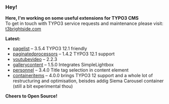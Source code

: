 ### Hey!

**Here, I'm working on some useful extensions for TYPO3 CMS**<br />To get in touch with TYPO3 service requests and maintenance please visit: [t3brightside.com](https://t3brightside.com)

**Latest:**<br />
- [pagelist](https://github.com/t3brightside/pagelist) – 3.5.4 TYPO3 12.1 friendly<br />
- [paginatedprocessors](https://github.com/t3brightside/paginatedprocessors) – 1.4.2 TYPO3 12.1 support<br />
- [youtubevideo](https://github.com/t3brightside/youtubevideo) – 2.2.3<br />
- [gallerycontent](https://github.com/t3brightside/gallerycontent) – 1.5.0 Integrates SimpleLightbox<br />
- [personnel](https://github.com/t3brightside/personnel) – 3.4.0 Title tag selection in content element<br />
- [containeritems](https://github.com/t3brightside/containeritems) – 4.0.0 brings TYPO3 12 support and a whole lot of restructuring and optimisation, beisdes addig Siema Carousel container (still a bit experimental thou)<br />

**Cheers to Open Source!**
